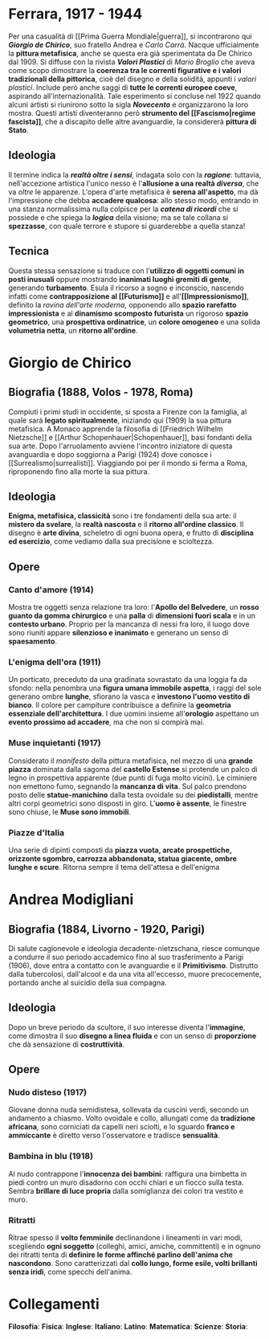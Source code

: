 # Ferrara, 1917 - 1944
Per una casualità di [[Prima Guerra Mondiale|guerra]], si incontrarono qui ***Giorgio de Chirico***, suo fratello Andrea e *Carlo Carrà*. Nacque ufficialmente la **pittura metafisica**, anche se questa era già sperimentata da De Chirico dal 1909. Si diffuse con la rivista ***Valori Plastici*** di *Mario Broglio* che aveva come scopo dimostrare la **coerenza tra le correnti figurative e i valori tradizionali della pittorica**, cioè del disegno e della solidità, appunti i *valori plastici*. Include però anche saggi di **tutte le correnti europee coeve**, aspirando all'internazionalità. Tale esperimento si concluse nel 1922 quando alcuni artisti si riunirono sotto la sigla ***Novecento*** e organizzarono la loro mostra. Questi artisti diventeranno però **strumento del [[Fascismo|regime fascista]]**, che a discapito delle altre avanguardie, la considererà **pittura di Stato**.
## Ideologia
Il termine indica la ***realtà oltre i sensi***, indagata solo con la ***ragione***: tuttavia, nell'accezione artistica l'unico nesso è l'**allusione a una realtà *diversa***, che va *oltre* le apparenze. L'opera d'arte metafisica è **serena all'aspetto**, ma dà l'impressione che debba **accadere qualcosa**: allo stesso modo, entrando in una stanza normalissima nulla colpisce per la ***catena di ricordi*** che si possiede e che spiega la ***logica*** della visione; ma se tale collana si **spezzasse**, con quale terrore e stupore si guarderebbe a quella stanza! 
## Tecnica
Questa stessa sensazione si traduce con l'**utilizzo di oggetti comuni in posti inusuali** oppure mostrando **inanimati luoghi gremiti di gente**, generando **turbamento**. Esula il ricorso a sogno e inconscio, nascendo infatti come **contrapposizione al [[Futurismo]]** e all'**[[Impressionismo]]**, definito la *rovina dell'arte moderna*, opponendo allo **spazio rarefatto impressionista** e al **dinamismo scomposto futurista** un rigoroso **spazio geometrico**, una **prospettiva ordinatrice**, un **colore omogeneo** e una solida **volumetria netta**, un **ritorno all'ordine**.
# Giorgio de Chirico
## Biografia (1888, Volos - 1978, Roma)
Compiuti i primi studi in occidente, si sposta a Firenze con la famiglia, al quale sarà **legato spiritualmente**, iniziando qui (1909) la sua pittura metafisica. A Monaco apprende la filosofia di [[Friedrich Wilhelm Nietzsche]] e [[Arthur Schopenhauer|Schopenhauer]], basi fondanti della sua arte. Dopo l'arruolamento avviene l'incontro iniziatore di questa avanguardia e dopo soggiorna a Parigi (1924) dove conosce i [[Surrealismo|surrealisti]]. Viaggiando poi per il mondo si ferma a Roma, riproponendo fino alla morte la sua pittura.
## Ideologia
**Enigma, metafisica, classicità** sono i tre fondamenti della sua arte: il **mistero da svelare**, la **realtà nascosta** e il **ritorno all'ordine classico**. Il disegno è **arte divina**, scheletro di ogni buona opera, e frutto di **disciplina ed esercizio**, come vediamo dalla sua precisione e scioltezza.
## Opere
### Canto d'amore (1914)
Mostra tre oggetti senza relazione tra loro: l'**Apollo del Belvedere**, un **rosso guanto da gomma chirurgico** e una **palla** di **dimensioni fuori scala** e in un **contesto urbano**. Proprio per la mancanza di nessi fra loro, il luogo dove sono riuniti appare **silenzioso e inanimato** e generano un senso di **spaesamento**.
### L'enigma dell'ora (1911)
Un porticato, preceduto da una gradinata sovrastato da una loggia fa da sfondo: nella penombra una **figura umana immobile aspetta**, i raggi del sole generano ombre **lunghe**, sfiorano la vasca e **investono l'uomo vestito di bianco**. Il colore per campiture contribuisce a definire la **geometria essenziale dell'architettura**. I due uomini insieme all'**orologio** aspettano un **evento prossimo ad accadere**, ma che non si compirà mai.
### Muse inquietanti (1917)
Considerato il *manifesto* della pittura metafisica, nel mezzo di una **grande piazza** dominata dalla sagoma del **castello Estense** si protende un palco di legno in prospettiva apparente (due punti di fuga molto vicini). Le ciminiere non emettono fumo, segnando la **mancanza di vita**. Sul palco prendono posto delle **statue-manichino** dalla testa ovoidale su dei **piedistalli**, mentre altri corpi geometrici sono disposti in giro. L'**uomo è assente**, le finestre sono chiuse, le **Muse sono immobili**.
### Piazze d'Italia
Una serie di dipinti composti da **piazza vuota, arcate prospettiche, orizzonte sgombro, carrozza abbandonata, statua giacente, ombre lunghe e scure**. Ritorna sempre il tema dell'attesa e dell'enigma
# Andrea Modigliani
## Biografia (1884, Livorno - 1920, Parigi)
Di salute cagionevole e ideologia decadente-nietzschana, riesce comunque a condurre il suo periodo accademico fino al suo trasferimento a Parigi (1906), dove entra a contatto con le avanguardie e il **Primitivismo**. Distrutto dalla tubercolosi, dall'alcool e da una vita all'eccesso, muore precocemente, portando anche al suicidio della sua compagna.
## Ideologia
Dopo un breve periodo da scultore, il suo interesse diventa l'**immagine**, come dimostra il suo **disegno a linea fluida** e con un senso di **proporzione** che dà sensazione di **costruttività**.
## Opere
### Nudo disteso (1917)
Giovane donna nuda semidistesa, sollevata da cuscini verdi, secondo un andamento a chiasmo. Volto ovoidale e collo, allungati come da **tradizione africana**, sono corniciati da capelli neri sciolti, e lo sguardo **franco e ammiccante** è diretto verso l'osservatore e tradisce **sensualità**.
### Bambina in blu (1918)
Al nudo contrappone l'**innocenza dei bambini**: raffigura una bimbetta in piedi contro un muro disadorno con occhi chiari e un fiocco sulla testa. Sembra **brillare di luce propria** dalla somiglianza dei colori tra vestito e muro.
### Ritratti
Ritrae spesso il **volto femminile** declinandone i lineamenti in vari modi, scegliendo **ogni soggetto** (colleghi, amici, amiche, committenti) e in ognuno dei ritratti tenta di **definire le forme affinché parlino dell'anima che nascondono**. Sono caratterizzati dal **collo lungo, forme esile, volti brillanti senza iridi**, come specchi dell'anima.
# Collegamenti
**Filosofia**:
**Fisica**:
**Inglese**:
**Italiano**:
**Latino**:
**Matematica**:
**Scienze**:
**Storia**:
